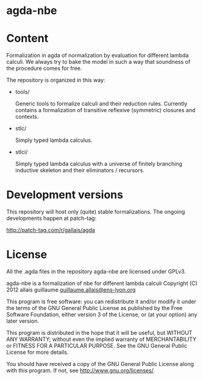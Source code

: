 agda-nbe
========

# Content

Formalization in agda of normalization by evaluation for
different lambda calculi. We always try to bake the model
in such a way that soundness of the procedure comes for
free.

The repository is organized in this way:

* tools/

  Generic tools to formalize calculi and their reduction
  rules. Currently contains a formalization of transitive
  reflexive (symmetric) closures and contexts.

* stlc/

  Simply typed lambda calculus.


* stlci/

  Simply typed lambda calculus with a universe of finitely
  branching inductive skeleton and their eliminators /
  recursors.

# Development versions

This repository will host only (quite) stable formalizations.
The ongoing developments happen at patch-tag:

http://patch-tag.com/r/gallais/agda

# License

All the .agda files in the repository agda-nbe are licensed under
GPLv3.

agda-nbe is a formalization of nbe for different lambda calculi
Copyright (C) 2012 allais guillaume <guillaume.allais@ens-lyon.org>

This program is free software: you can redistribute it and/or modify
it under the terms of the GNU General Public License as published by
the Free Software Foundation, either version 3 of the License, or
(at your option) any later version.

This program is distributed in the hope that it will be useful,
but WITHOUT ANY WARRANTY; without even the implied warranty of
MERCHANTABILITY or FITNESS FOR A PARTICULAR PURPOSE.  See the
GNU General Public License for more details.

You should have received a copy of the GNU General Public License
along with this program.  If not, see <http://www.gnu.org/licenses/>.
